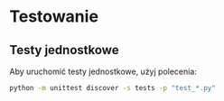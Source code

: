 # Testowanie

## Testy jednostkowe
Aby uruchomić testy jednostkowe, użyj polecenia:

```bash
python -m unittest discover -s tests -p "test_*.py"
```